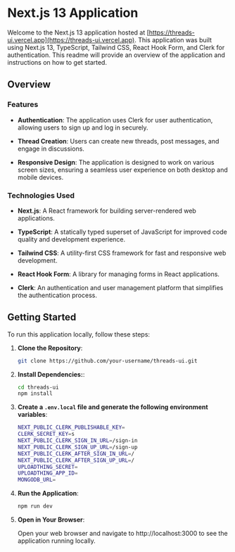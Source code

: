 # Next.js 13 Application

Welcome to the Next.js 13 application hosted at [https://threads-ui.vercel.app](https://threads-ui.vercel.app). This application was built using Next.js 13, TypeScript, Tailwind CSS, React Hook Form, and Clerk for authentication. This readme will provide an overview of the application and instructions on how to get started.

## Overview

### Features
- **Authentication**: The application uses Clerk for user authentication, allowing users to sign up and log in securely.

- **Thread Creation**: Users can create new threads, post messages, and engage in discussions.

- **Responsive Design**: The application is designed to work on various screen sizes, ensuring a seamless user experience on both desktop and mobile devices.

### Technologies Used
- **Next.js**: A React framework for building server-rendered web applications.

- **TypeScript**: A statically typed superset of JavaScript for improved code quality and development experience.

- **Tailwind CSS**: A utility-first CSS framework for fast and responsive web development.

- **React Hook Form**: A library for managing forms in React applications.

- **Clerk**: An authentication and user management platform that simplifies the authentication process.

## Getting Started

To run this application locally, follow these steps:

1. **Clone the Repository**:
   ```bash
   git clone https://github.com/your-username/threads-ui.git

2. **Install Dependencies:**:
   ```bash
   cd threads-ui
   npm install

3. **Create a `.env.local` file and generate the following environment variables**:
   ```bash
   NEXT_PUBLIC_CLERK_PUBLISHABLE_KEY=
   CLERK_SECRET_KEY=s
   NEXT_PUBLIC_CLERK_SIGN_IN_URL=/sign-in
   NEXT_PUBLIC_CLERK_SIGN_UP_URL=/sign-up
   NEXT_PUBLIC_CLERK_AFTER_SIGN_IN_URL=/
   NEXT_PUBLIC_CLERK_AFTER_SIGN_UP_URL=/
   UPLOADTHING_SECRET=
   UPLOADTHING_APP_ID=
   MONGODB_URL=

4. **Run the Application**:
   ```bash
   npm run dev
5. **Open in Your Browser**:
   
   Open your web browser and navigate to http://localhost:3000 to see the application running locally.
